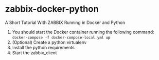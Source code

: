 # zabbix-docker-python
A Short Tutorial With ZABBIX Running in Docker and Python

1. You should start the Docker container running the following command:
   ```docker-compose -f docker-compose-local.yml up```
2. (Optional) Create a python virtualenv
3. Install the python requirements
4. Start the zabbix_client
